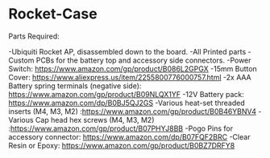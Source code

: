 # Rocket-Case

Parts Required:

-Ubiquiti Rocket AP, disassembled down to the board.
-All Printed parts
-Custom PCBs for the battery top and accessory side connectors.
-Power Switch: https://www.amazon.com/gp/product/B086L2GPGX
-15mm Button Cover: https://www.aliexpress.us/item/2255800776000757.html
-2x AAA Battery spring terminals (negative side): https://www.amazon.com/gp/product/B09NLQX1YF
-12V Battery pack: https://www.amazon.com/dp/B0BJ5QJ2GS
-Various heat-set threaded inserts (M4, M3, M2) :https://www.amazon.com/gp/product/B0B46YBNV4
-Various Cap head hex screws (M4, M3, M2) :https://www.amazon.com/gp/product/B07PHYJ8BB
-Pogo Pins for accessory connector: https://www.amazon.com/dp/B07FQF2BRC
-Clear Resin or Epoxy: https://www.amazon.com/gp/product/B0BZ7DRFY8
